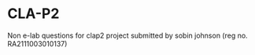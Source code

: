 # CLA-P2
Non e-lab questions for clap2
project submitted by sobin johnson (reg no. RA2111003010137)
